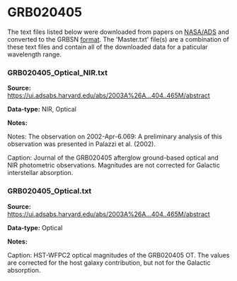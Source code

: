 # GRB020405


The text files listed below were downloaded from papers on [NASA/ADS](https://ui.adsabs.harvard.edu) and converted to the GRBSN [format](https://github.com/GabrielF98/GRBSNWebtool/tree/master/Webtool/static/SourceData). The 'Master.txt' file(s) are a combination of these text files and contain all of the downloaded data for a paticular wavelength range.

### GRB020405_Optical_NIR.txt


**Source:** https://ui.adsabs.harvard.edu/abs/2003A%26A...404..465M/abstract

**Data-type:** NIR, Optical

**Notes:**

Notes: The observation on 2002-Apr-6.069: A preliminary analysis of this observation was presented in Palazzi et al. (2002).

Caption: Journal of the GRB020405 afterglow ground-based optical and NIR photometric observations. Magnitudes are not corrected for Galactic interstellar absorption.

### GRB020405_Optical.txt


**Source:** https://ui.adsabs.harvard.edu/abs/2003A%26A...404..465M/abstract

**Data-type:** Optical

**Notes:**

Caption: HST-WFPC2 optical magnitudes of the GRB020405 OT. The values are corrected for the host galaxy contribution, but not for the Galactic absorption.